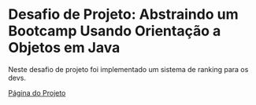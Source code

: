 # Desafio de Projeto: Abstraindo um Bootcamp Usando Orientação a Objetos em Java

Neste desafio de projeto foi implementado um sistema de ranking para os devs.

[Página do Projeto](https://github.com/cami-la/desafio-poo-dio/tree/master)
